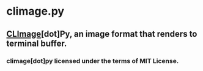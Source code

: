 # climage.py
## [CLImage](https://github.com/ferhatgec/climage)[dot]Py, an image format that renders to terminal buffer.

### climage[dot]py licensed under the terms of MIT License.
